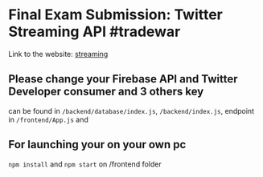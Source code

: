 # Final Exam Submission: Twitter Streaming API #tradewar

Link to the website: [streaming](https://frontend-dot-finalexamswa.appspot.com/)

## Please change your Firebase API and Twitter Developer consumer and 3 others key

can be found in `/backend/database/index.js`, `/backend/index.js`, endpoint in `/frontend/App.js` and


## For launching your on your own pc

`npm install` and `npm start` on /frontend folder
